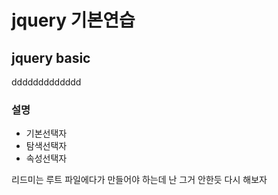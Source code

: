 # jquery 기본연습

## jquery basic
ddddddddddddd
### 설명

- 기본선택자
- 탐색선택자
- 속성선택자

리드미는 루트 파일에다가 만들어야 하는데 난 그거 안한듯 다시 해보자
